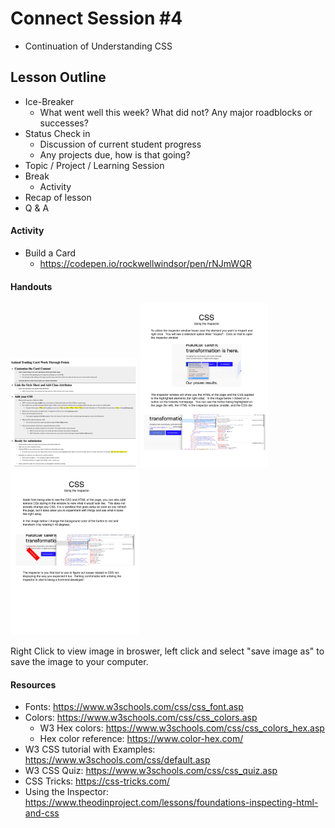 # Connect Session #4

  * Continuation of Understanding CSS

## Lesson Outline

  * Ice-Breaker
    * What went well this week?  What did not?  Any major roadblocks or successes?
  * Status Check in
    * Discussion of current student progress
    * Any projects due, how is that going?
  * Topic / Project / Learning Session
  * Break
    * Activity
  * Recap of lesson
  * Q & A

#### Activity

  * Build a Card
    * https://codepen.io/rockwellwindsor/pen/rNJmWQR

#### Handouts

  <img src="./handouts/animal_trading_card_work_sheet.png" width="204"/> <img src="./handouts/css_inspector_1.png" width="204"/> <img src="./handouts/css_inspector_2.png" width="204"/>
  <figcaption>Right Click to view image in broswer, left click and select "save image as" to save the image to your computer.</figcaption>

#### Resources

  * Fonts: https://www.w3schools.com/css/css_font.asp
  * Colors: https://www.w3schools.com/css/css_colors.asp
    * W3 Hex colors: https://www.w3schools.com/css/css_colors_hex.asp
    * Hex color reference: https://www.color-hex.com/
  * W3 CSS tutorial with Examples: https://www.w3schools.com/css/default.asp
  * W3 CSS Quiz: https://www.w3schools.com/css/css_quiz.asp
  * CSS Tricks: https://css-tricks.com/
  * Using the Inspector: https://www.theodinproject.com/lessons/foundations-inspecting-html-and-css